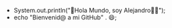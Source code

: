 - System.out.println("👋Hola Mundo, soy Alejandro🧑🏽");
- echo "Bienvenid@ a mi GitHub" . 😄;


<!---
AlejGom/AlejGom is a ✨ special ✨ repository because its `README.md` (this file) appears on your GitHub profile.
You can click the Preview link to take a look at your changes.
- 👀 I’m interested in ...
- 🌱 I’m currently learning ...
- 💞️ I’m looking to collaborate on ...
- 📫 How to reach me ...
--->
